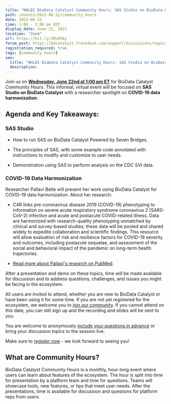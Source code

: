 ```yaml
---
title: "NHLBI BioData Catalyst Community Hours: SAS Studio on BioData Catalyst and COVID-19 Data Harmonization"
path: /events/2022-06-22/community_hours
date: 2022-06-22
time: 1:00 - 2:00 pm EDT
display_date: June 22, 2022
location: "Zoom"
url: https://bit.ly/3Mv0YAy
forum_post: https://bdcatalyst.freshdesk.com/support/discussions/topics/60000407031
registration_required: true
tags: [community hours]
seo:
  title: "NHLBI BioData Catalyst Community Hours: SAS Studio on BioData Catalyst and COVID-19 Data Harmonization"
  description:
---
```


Join us on **[Wednesday, June 22nd at 1:00 pm ET](https://bit.ly/3Mv0YAy)** for BioData Catalyst Community Hours. This informal, virtual event  will be focused on **SAS Studio on BioData Catalyst** with a researcher spotlight on **COVID-19 data harmonization**.

## Agenda and Key Takeaways:

### SAS Studio

-   How to run SAS on BioData Catalyst Powered by Seven Bridges.

-   The principles of SAS, with some example code annotated with instructions to modify and customize to user needs.

-   Demonstration using SAS to perform analysis on the CDC SVI data.

### COVID-19 Data Harmonization

Researcher Pallavi Balte will present her work using BioData Catalyst for COVID-19 data harmonization. About her research: 

-   C4R links pre-coronavirus disease 2019 (COVID-19) phenotyping to information on severe acute respiratory syndrome coronavirus 2 (SARS-CoV-2) infection and acute and postacute COVID-related illness. Data are harmonized with research-quality phenotyping unmatched by clinical and survey-based studies; these data will be pooled and shared widely to expedite collaboration and scientific findings. This resource will allow evaluation of risk and resilience factors for COVID-19 severity and outcomes, including postacute sequelae, and assessment of the social and behavioral impact of the pandemic on long-term health trajectories.

-   [Read more about Pallavi's research on PubMed](https://pubmed.ncbi.nlm.nih.gov/35279711/).

After a presentation and demo on these topics, time will be made available for discussion and to address questions, challenges, and issues you might be facing in the ecosystem.

All users are invited to attend, whether you are new to BioData Catalyst or have been using it for some time. If you are not yet registered for the ecosystem, we welcome you to [join our community](https://biodatacatalyst.nhlbi.nih.gov/contact/ecosystem). If you cannot attend on this date, you can still sign up and the recording and slides will be sent to you.

You are welcome to anonymously [include your questions in advance](https://forms.gle/JpNWQbLXoxzro5zi9) or bring your discussion topics to the session live.

Make sure to [register now](https://bit.ly/3Mv0YAy) - we look forward to seeing you!

## What are Community Hours?

BioData Catalyst Community Hours is a monthly, hour-long event where users can learn about features of the ecosystem. The hour is split into time for presentation by a platform team and time for questions. Teams will showcase tools, new features, or tips that meet user needs. After the presentations, time is available for discussion and questions for platform reps from users.